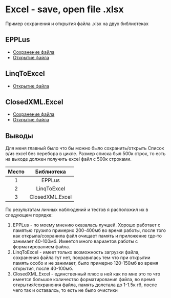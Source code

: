 # Excel - save, open file .xlsx

Пример сохранения и открытия файла .xlsx на двух библиотеках

## EPPLus
* [Сохранение файла](https://github.com/odi1n/Excel-Save-Open/blob/51510fe4fb6d330e9566ba549693cd5aac11c465/Test%20Excel/Program.cs#L192)
* [Открытие файла](https://github.com/odi1n/Excel-Save-Open/blob/51510fe4fb6d330e9566ba549693cd5aac11c465/Test%20Excel/Program.cs#L181)

## LinqToExcel
* [Открытие файла](https://github.com/odi1n/Excel-Save-Open/blob/d7499043fd6225d0752b5d91bdf0c29261b4589a/Test%20Excel/Program.cs#L79)

## ClosedXML.Excel
* [Сохранение файла](https://github.com/odi1n/Excel-Save-Open/blob/d7499043fd6225d0752b5d91bdf0c29261b4589a/Test%20Excel/Program.cs#L157)
* [Открытие файла](https://github.com/odi1n/Excel-Save-Open/blob/d7499043fd6225d0752b5d91bdf0c29261b4589a/Test%20Excel/Program.cs#L101)

## Выводы
Для меня главный было что бы можно было сохранить/открыть Список в/из excel без перебора в цикле. Размер списка был 500к строк, то есть на выходе должен получить excel файл с 500к строками.

|Место|Библиотека|
|:---:|:---:|
|1|EPPLus|
|2|LinqToExcel|
|3|ClosedXML.Excel|

По результатам личных наблюдений и тестов я расположил их в следующем порядке:
1. EPPLus - по моему мнению оказалась лучшей. Хорошо работает с памятью грузило примерно 200-400мб во время работы, после того как открыла/сохранила файл очищает память и приложение где-то занимает 40-100мб. Имеется много вариантов работы с форматированием файла.
2. LinqToExcel -  имеет только возможность загрузки файла, сохранения файла тут нет, понравилась тем что при открытии память особо и не занимает, было примерно 120-150мб во время открытия, после 40-100мб.
3. ClosedXML.Excel - единственный плюс в ней как по мне это то что имеется большое количество форматирования файла, во время открытия/сохранения файла, память долетала до 1-1.5к гб, после чего так и оставалсь, то есть не было очистики
